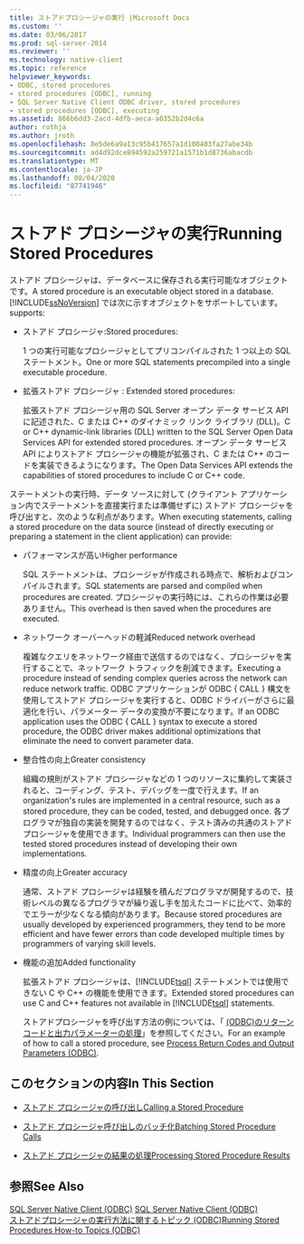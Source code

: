 ```yaml
---
title: ストアドプロシージャの実行 |Microsoft Docs
ms.custom: ''
ms.date: 03/06/2017
ms.prod: sql-server-2014
ms.reviewer: ''
ms.technology: native-client
ms.topic: reference
helpviewer_keywords:
- ODBC, stored procedures
- stored procedures [ODBC], running
- SQL Server Native Client ODBC driver, stored procedures
- stored procedures [ODBC], executing
ms.assetid: 866b6dd3-2acd-4dfb-aeca-a0352b2d4c6a
author: rothja
ms.author: jroth
ms.openlocfilehash: 8e5de6a9a13c95b417657a1d108403fa27abe34b
ms.sourcegitcommit: ad4d92dce894592a259721a1571b1d8736abacdb
ms.translationtype: MT
ms.contentlocale: ja-JP
ms.lasthandoff: 08/04/2020
ms.locfileid: "87741946"
---
```

# <a name="running-stored-procedures"></a><span data-ttu-id="afa6b-102">ストアド プロシージャの実行</span><span class="sxs-lookup"><span data-stu-id="afa6b-102">Running Stored Procedures</span></span>
  <span data-ttu-id="afa6b-103">ストアド プロシージャは、データベースに保存される実行可能なオブジェクトです。</span><span class="sxs-lookup"><span data-stu-id="afa6b-103">A stored procedure is an executable object stored in a database.</span></span> [!INCLUDE[ssNoVersion](../../includes/ssnoversion-md.md)] <span data-ttu-id="afa6b-104">では次に示すオブジェクトをサポートしています。</span><span class="sxs-lookup"><span data-stu-id="afa6b-104">supports:</span></span>  
  
-   <span data-ttu-id="afa6b-105">ストアド プロシージャ:</span><span class="sxs-lookup"><span data-stu-id="afa6b-105">Stored procedures:</span></span>  
  
     <span data-ttu-id="afa6b-106">1 つの実行可能なプロシージャとしてプリコンパイルされた 1 つ以上の SQL ステートメント。</span><span class="sxs-lookup"><span data-stu-id="afa6b-106">One or more SQL statements precompiled into a single executable procedure.</span></span>  
  
-   <span data-ttu-id="afa6b-107">拡張ストアド プロシージャ : </span><span class="sxs-lookup"><span data-stu-id="afa6b-107">Extended stored procedures:</span></span>  
  
     <span data-ttu-id="afa6b-108">拡張ストアド プロシージャ用の SQL Server オープン データ サービス API に記述された、C または C++ のダイナミック リンク ライブラリ (DLL)。</span><span class="sxs-lookup"><span data-stu-id="afa6b-108">C or C++ dynamic-link libraries (DLL) written to the SQL Server Open Data Services API for extended stored procedures.</span></span> <span data-ttu-id="afa6b-109">オープン データ サービス API によりストアド プロシージャの機能が拡張され、C または C++ のコードを実装できるようになります。</span><span class="sxs-lookup"><span data-stu-id="afa6b-109">The Open Data Services API extends the capabilities of stored procedures to include C or C++ code.</span></span>  
  
 <span data-ttu-id="afa6b-110">ステートメントの実行時、データ ソースに対して (クライアント アプリケーション内でステートメントを直接実行または準備せずに) ストアド プロシージャを呼び出すと、次のような利点があります。</span><span class="sxs-lookup"><span data-stu-id="afa6b-110">When executing statements, calling a stored procedure on the data source (instead of directly executing or preparing a statement in the client application) can provide:</span></span>  
  
-   <span data-ttu-id="afa6b-111">パフォーマンスが高い</span><span class="sxs-lookup"><span data-stu-id="afa6b-111">Higher performance</span></span>  
  
     <span data-ttu-id="afa6b-112">SQL ステートメントは、プロシージャが作成される時点で、解析およびコンパイルされます。</span><span class="sxs-lookup"><span data-stu-id="afa6b-112">SQL statements are parsed and compiled when procedures are created.</span></span> <span data-ttu-id="afa6b-113">プロシージャの実行時には、これらの作業は必要ありません。</span><span class="sxs-lookup"><span data-stu-id="afa6b-113">This overhead is then saved when the procedures are executed.</span></span>  
  
-   <span data-ttu-id="afa6b-114">ネットワーク オーバーヘッドの軽減</span><span class="sxs-lookup"><span data-stu-id="afa6b-114">Reduced network overhead</span></span>  
  
     <span data-ttu-id="afa6b-115">複雑なクエリをネットワーク経由で送信するのではなく、プロシージャを実行することで、ネットワーク トラフィックを削減できます。</span><span class="sxs-lookup"><span data-stu-id="afa6b-115">Executing a procedure instead of sending complex queries across the network can reduce network traffic.</span></span> <span data-ttu-id="afa6b-116">ODBC アプリケーションが ODBC { CALL } 構文を使用してストアド プロシージャを実行すると、ODBC ドライバーがさらに最適化を行い、パラメーター データの変換が不要になります。</span><span class="sxs-lookup"><span data-stu-id="afa6b-116">If an ODBC application uses the ODBC { CALL } syntax to execute a stored procedure, the ODBC driver makes additional optimizations that eliminate the need to convert parameter data.</span></span>  
  
-   <span data-ttu-id="afa6b-117">整合性の向上</span><span class="sxs-lookup"><span data-stu-id="afa6b-117">Greater consistency</span></span>  
  
     <span data-ttu-id="afa6b-118">組織の規則がストアド プロシージャなどの 1 つのリソースに集約して実装されると、コーディング、テスト、デバッグを一度で行えます。</span><span class="sxs-lookup"><span data-stu-id="afa6b-118">If an organization's rules are implemented in a central resource, such as a stored procedure, they can be coded, tested, and debugged once.</span></span> <span data-ttu-id="afa6b-119">各プログラマが独自の実装を開発するのではなく、テスト済みの共通のストアド プロシージャを使用できます。</span><span class="sxs-lookup"><span data-stu-id="afa6b-119">Individual programmers can then use the tested stored procedures instead of developing their own implementations.</span></span>  
  
-   <span data-ttu-id="afa6b-120">精度の向上</span><span class="sxs-lookup"><span data-stu-id="afa6b-120">Greater accuracy</span></span>  
  
     <span data-ttu-id="afa6b-121">通常、ストアド プロシージャは経験を積んだプログラマが開発するので、技術レベルの異なるプログラマが繰り返し手を加えたコードに比べて、効率的でエラーが少なくなる傾向があります。</span><span class="sxs-lookup"><span data-stu-id="afa6b-121">Because stored procedures are usually developed by experienced programmers, they tend to be more efficient and have fewer errors than code developed multiple times by programmers of varying skill levels.</span></span>  
  
-   <span data-ttu-id="afa6b-122">機能の追加</span><span class="sxs-lookup"><span data-stu-id="afa6b-122">Added functionality</span></span>  
  
     <span data-ttu-id="afa6b-123">拡張ストアド プロシージャは、[!INCLUDE[tsql](../../includes/tsql-md.md)] ステートメントでは使用できない C や C++ の機能を使用できます。</span><span class="sxs-lookup"><span data-stu-id="afa6b-123">Extended stored procedures can use C and C++ features not available in [!INCLUDE[tsql](../../includes/tsql-md.md)] statements.</span></span>  
  
     <span data-ttu-id="afa6b-124">ストアドプロシージャを呼び出す方法の例については、「 [&#40;ODBC&#41;のリターンコードと出力パラメーターの処理](../native-client-odbc-how-to/running-stored-procedures-process-return-codes-and-output-parameters.md)」を参照してください。</span><span class="sxs-lookup"><span data-stu-id="afa6b-124">For an example of how to call a stored procedure, see [Process Return Codes and Output Parameters &#40;ODBC&#41;](../native-client-odbc-how-to/running-stored-procedures-process-return-codes-and-output-parameters.md).</span></span>  
  
## <a name="in-this-section"></a><span data-ttu-id="afa6b-125">このセクションの内容</span><span class="sxs-lookup"><span data-stu-id="afa6b-125">In This Section</span></span>  
  
-   [<span data-ttu-id="afa6b-126">ストアド プロシージャの呼び出し</span><span class="sxs-lookup"><span data-stu-id="afa6b-126">Calling a Stored Procedure</span></span>](calling-a-stored-procedure.md)  
  
-   [<span data-ttu-id="afa6b-127">ストアド プロシージャ呼び出しのバッチ化</span><span class="sxs-lookup"><span data-stu-id="afa6b-127">Batching Stored Procedure Calls</span></span>](batching-stored-procedure-calls.md)  
  
-   [<span data-ttu-id="afa6b-128">ストアド プロシージャの結果の処理</span><span class="sxs-lookup"><span data-stu-id="afa6b-128">Processing Stored Procedure Results</span></span>](processing-stored-procedure-results.md)  
  
## <a name="see-also"></a><span data-ttu-id="afa6b-129">参照</span><span class="sxs-lookup"><span data-stu-id="afa6b-129">See Also</span></span>  
 <span data-ttu-id="afa6b-130">[SQL Server Native Client &#40;ODBC&#41;](../native-client/odbc/sql-server-native-client-odbc.md) </span><span class="sxs-lookup"><span data-stu-id="afa6b-130">[SQL Server Native Client &#40;ODBC&#41;](../native-client/odbc/sql-server-native-client-odbc.md) </span></span>  
 [<span data-ttu-id="afa6b-131">ストアドプロシージャの実行方法に関するトピック &#40;ODBC&#41;</span><span class="sxs-lookup"><span data-stu-id="afa6b-131">Running Stored Procedures How-to Topics &#40;ODBC&#41;</span></span>](../../database-engine/dev-guide/running-stored-procedures-how-to-topics-odbc.md)  
  
  
